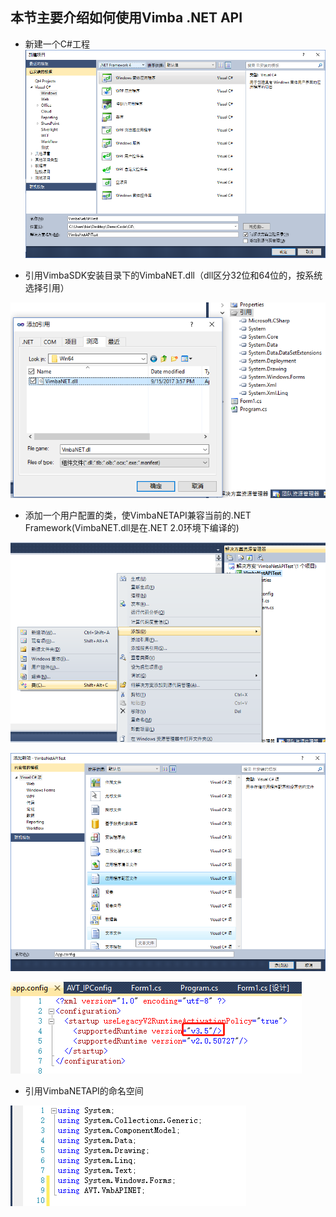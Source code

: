 
##  本节主要介绍如何使用Vimba .NET API

* 新建一个C#工程
![GitHub](NetAPI1.png "GitHub,Social Coding")

* 引用VimbaSDK安装目录下的VimbaNET.dll（dll区分32位和64位的，按系统选择引用）

![GitHub](NetAPI2.png "GitHub,Social Coding")

* 添加一个用户配置的类，使VimbaNETAPI兼容当前的.NET Framework(VimbaNET.dll是在.NET 2.0环境下编译的)

![GitHub](NetAPI3.png "GitHub,Social Coding")

![GitHub](NetAPI4.png "GitHub,Social Coding")

![GitHub](NetAPI5.png "GitHub,Social Coding")

* 引用VimbaNETAPI的命名空间

![GitHub](NetAPI6.png "GitHub,Social Coding")
